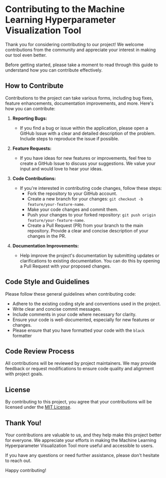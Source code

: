 # Contributing to the Machine Learning Hyperparameter Visualization Tool

Thank you for considering contributing to our project! We welcome contributions from the community and appreciate your interest in making our tool even better.

Before getting started, please take a moment to read through this guide to understand how you can contribute effectively.

## How to Contribute

Contributions to the project can take various forms, including bug fixes, feature enhancements, documentation improvements, and more. Here's how you can contribute:

1. **Reporting Bugs:**
   - If you find a bug or issue within the application, please open a GitHub Issue with a clear and detailed description of the problem. Include steps to reproduce the issue if possible.

2. **Feature Requests:**
   - If you have ideas for new features or improvements, feel free to create a GitHub Issue to discuss your suggestions. We value your input and would love to hear your ideas.

3. **Code Contributions:**
   - If you're interested in contributing code changes, follow these steps:
     - Fork the repository to your GitHub account.
     - Create a new branch for your changes: `git checkout -b feature/your-feature-name`.
     - Make your code changes and commit them.
     - Push your changes to your forked repository: `git push origin feature/your-feature-name`.
     - Create a Pull Request (PR) from your branch to the main repository. Provide a clear and concise description of your changes in the PR.

4. **Documentation Improvements:**
   - Help improve the project's documentation by submitting updates or clarifications to existing documentation. You can do this by opening a Pull Request with your proposed changes.

## Code Style and Guidelines

Please follow these general guidelines when contributing code:

- Adhere to the existing coding style and conventions used in the project.
- Write clear and concise commit messages.
- Include comments in your code where necessary for clarity.
- Ensure your code is well-documented, especially for new features or changes.
- Please ensure that you have formatted your code with the `black` formatter

## Code Review Process

All contributions will be reviewed by project maintainers. We may provide feedback or request modifications to ensure code quality and alignment with project goals.

## License

By contributing to this project, you agree that your contributions will be licensed under the [MIT License](LICENSE).

## Thank You!

Your contributions are valuable to us, and they help make this project better for everyone. We appreciate your efforts in making the Machine Learning Hyperparameter Visualization Tool more useful and accessible to users.

If you have any questions or need further assistance, please don't hesitate to reach out.

Happy contributing!
